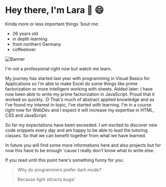 # Hey there, I'm Lara :wave: :smile:

Kinda more or less important things 'bout me:
* 26 years old
* in depth learning
* from northern Germany
* coffeelover

![Banner](https://github.com/laraannika/laraannika/assets/164335165/ed56fc87-12fb-405f-b4b9-ec96c5f98304)

I'm not a professional right now but watch me learn.

My journey has started last year with programming in Visual Basics for Applications so I‘m able to make Excel do some things like prime factorization or more intelligent working with sheets.
Added later: I have now been able to write my prime factorization in JavaScript. Proud that it worked so quickly. :D
That's much of abstract applied knowledge and as I‘ve found my interest in topic, I‘ve started with learning. I'm in a course right now for WebDev and I expect it will increase my expertise in HTML, CSS and JavaScript.

So far my expectations have been exceeded. I am excited to discover new code snippets every day and am happy to be able to lead the tutoring classes. So that we can benefit together from what we have learned.

In future you will find some more informations here and also projects but for now this have to be enough 'cause I really don't know what to write else.

If you read until this point here's something funny for you:
> Why do programmers prefer dark mode?
>
> Because light attracts bugs!
